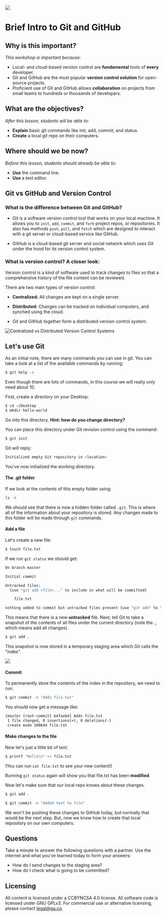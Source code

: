 <!--
Market: SF
Adapted for: DEN
-->

<!-- If you can get through this faster, do so, so students have more time on their website. -->

<!--1:30 5 minutes -->

<!-- Hook: Raise your hand if you've ever had a group essay project. How did you share your essay?

...

One of the big problems with team projects is this exact problem. How do you know which is the latest version? What happens if somebody accidentally deletes everything? What if Jack has been on fire, but he made one change that ruined our essay, and we just want to get rid of that one? Welcome to version control. -->

<img src="https://ga-dash.s3.amazonaws.com/production/assets/logo-9f88ae6c9c3871690e33280fcf557f33.png">

# Brief Intro to Git and GitHub

## Why is this important?
*This workshop is important because:*
- Local- and cloud-based version control are **fundamental** tools of **every** developer.
- Git and GitHub are the most popular **version control solution** for open-source projects.
- Proficient use of Git and GitHub allows **collaboration** on projects from small teams to hundreds or thousands of developers.

<!-- We won't get too deep into GitHub today, but we should have a better idea of what role it plays in the process. -->

## What are the objectives?
*After this lesson, students will be able to:*

- **Explain** basic git commands like init, add, commit, and status.
- **Create** a local git repo on their computers.

## Where should we be now?
*Before this lesson, students should already be able to:*

- **Use** the command line.
- **Use** a text editor.

<!--1:35 5 minutes -->

## Git vs GitHub and Version Control

### What is the difference between Git and GitHub?

- Git is a software version control tool that works on your local machine. It allows you to `init`, `add`, `commit`, and `fork` project repos, or repositories. It also has methods `push`, `pull`, and `fetch` which are designed to interact with a git server or cloud-based service like GitHub.

- GitHub is a cloud-based git server and social network which uses Git under the hood for its version control system.

<!-- It's social in that developers can share their code with other developers by sharing the link to those repos. You can also follow developers to see what they're up to, as well as watch specific repos that you might be interested. -->

### What is version control? A closer look:

Version control is a kind of software used to track changes to files so that a comprehensive history of the file content can be reviewed.

<!-- What this means is that, as you're creating and changing code, you get to keep a history of those changes because of software like git, as well as your notes about those changes and creations. -->

There are two main types of version control:

- **Centralized:** All changes are kept on a single server.
- **Distributed:** Changes can be tracked on individual computers, and synched using the cloud.

- Git and GitHub together form a distributed version control system.

![Centralized vs Distributed Version Control Systems](https://www.researchgate.net/profile/Sofia_Feist/publication/316553817/figure/fig2/AS:669480740982806@1536628055836/Centralized-Version-Control-vs-Distributed-Version-Control.ppm)

<!-- For centralized systems, this means that the code lives on the server, so you typically need to be connected to that server because each developer's copy of that code also lives on the server. Then, each dev will push their changes to that repo on the server. Finally, a designated dev will push these changes to the live server or servers. -->

<!-- For distributed systems, however, a complete copy of the code and the code history lives on each person's computer, so the devs don't need to be connected to the server where the source-of-truth code lives all the time. They can make their changes. Then, they can connect to the server and push their changes, which can then be pulled down to each developer's computer if they wish. -->

<!--CFU: Think-pair share, difference between Git/GitHub and Centralized vs Distributed -->
<!-- Catch-up -->
<!--1:40 20 minutes -->

## Let's use Git

As an initial note, there are many commands you can use in git. You can take a look at a list of the available commands by running:

```bash
$ git help -a
```

Even though there are lots of commands, in this course we will really only need about 10.

First, create a directory on your Desktop:

```bash
$ cd ~/Desktop
$ mkdir hello-world
```

Go into this directory. **Hint: how do you change directory?**

You can place this directory under Git revision control using the command:

```bash
$ git init
```

Git will reply:

```bash
Initialized empty Git repository in <location>
```

You've now initialized the working directory.

<!-- In other words, you've created that local repo on your machine. And, this local repo serves many purposes, but two of the main ones are that it's a backup of your committed code. So, if you're consistently putting your changes in that local repo, if you accidentally delete changes or files, you have a backup. Secondly, it serves as the connection point between the code on your computer and the code on GitHub, or wherever your remote repo lives. -->

#### The .git folder

If we look at the contents of this empty folder using:

<!-- Show students that no files appear when just running ls. -->

```bash
ls -A
```

We should see that there is now a hidden folder called `.git`. This is where all of the information about your repository is stored. Any changes made to this folder will be made through `git` commands.

#### Add a file

Let's create a new file:

```bash
$ touch file.txt
```

If we run `git status` we should get:

<!-- This command tells us stuff like, have we made changes to any files? If we have, have we put those changes in our local repo? -->

```bash
On branch master

Initial commit

Untracked files:
  (use "git add <file>..." to include in what will be committed)

	file.txt

nothing added to commit but untracked files present (use "git add" to track)
```

<!-- So this status is telling us that our local repo doesn't know about our file.txt yet, so let's tell that repo about our new file. -->

This means that there is a new **untracked** file. Next, tell Git to take a snapshot of the contents of all files under the current directory (note the ., which means add all changes).

```bash
$ git add .
```

This snapshot is now stored in a temporary staging area which Git calls the "index".

![](git-staging-area.png)

<!-- So now we've moved our changes from the code that we're working on to the staging area. -->

#### Commit

To permanently store the contents of the index in the repository, we need to run:

```bash
$ git commit -m "Adds file.txt"
```

You should now get a message like:

```bash
[master (root-commit) b4faebd] Adds file.txt
 1 file changed, 0 insertions(+), 0 deletions(-)
 create mode 100644 file.txt
```

<!-- And now our changes are in our local repo! They are officially backed up and ready to push up to GitHub if we wanted. -->

#### Make changes to the file

Now let's just a little bit of text:

```bash
$ printf "Hello\n" >> file.txt
```

(You can run `cat file.txt` to see your new content!)

Running `git status` again will show you that file.txt has been **modified**.

Now let's make sure that our local repo knows about these changes.

```bash
$ git add .
```

```bash
$ git commit -m "Added text to file"
```

We won't be pushing these changes to GitHub today, but normally that would be the next step. But, now we know how to create that local repository on our own computers.

## Questions

Take a minute to answer the following questions with a partner. Use the internet and what you've learned today to form your answers:

* How do I send changes to the staging area?
* How do I check what is going to be committed?

## Licensing
All content is licensed under a CC­BY­NC­SA 4.0 license.
All software code is licensed under GNU GPLv3. For commercial use or alternative licensing, please contact legal@ga.co.
